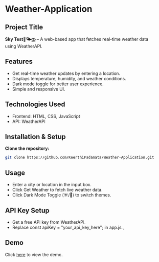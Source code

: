 # **Weather-Application**
## Project Title 
**Sky Test🥶🌤️⛈️** – A web-based app that fetches real-time weather data using WeatherAPI.

## Features
- Get real-time weather updates by entering a location.
- Displays temperature, humidity, and weather conditions.
- Dark mode toggle for better user experience.
- Simple and responsive UI.
  
## Technologies Used
- Frontend: HTML, CSS, JavaScript
- API: WeatherAPI
## Installation & Setup
**Clone the repository:**
```bash
git clone https://github.com/KeerthiPadamata/Weather-Application.git
```  
## Usage
- Enter a city or location in the input box.
- Click Get Weather to fetch live weather data.
- Click Dark Mode Toggle (☀️/🌙) to switch themes.

## API Key Setup
- Get a free API key from WeatherAPI.
- Replace const apiKey = "your_api_key_here"; in app.js.,
## Demo
Click [here](https://weather-application-hazel-kappa.vercel.app/) to view the demo.
